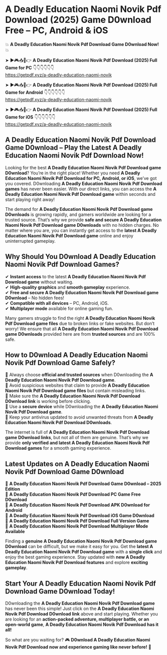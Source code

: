 # A Deadly Education Naomi Novik Pdf Download (2025) Game D0wnload Free – PC, Android & iOS

💥 **A Deadly Education Naomi Novik Pdf Download Game D0wnload Now!** 💥  

➤ ►🎮📥📱👉 **A Deadly Education Naomi Novik Pdf Download (2025) Full Game for PC** 👇👇👇👇👇👇  
https://getpdf.xyz/a-deadly-education-naomi-novik  

➤ ►🎮📥📱👉 **A Deadly Education Naomi Novik Pdf Download (2025) Full Game for Android** 👇👇👇👇👇👇  
https://getpdf.xyz/a-deadly-education-naomi-novik  

➤ ►🎮📥📱👉 **A Deadly Education Naomi Novik Pdf Download (2025) Full Game for iOS** 👇👇👇👇👇👇  
https://getpdf.xyz/a-deadly-education-naomi-novik  

## A Deadly Education Naomi Novik Pdf Download Game D0wnload – Play the Latest A Deadly Education Naomi Novik Pdf Download Now!

Looking for the best **A Deadly Education Naomi Novik Pdf Download game D0wnload**? You’re in the right place! Whether you need **A Deadly Education Naomi Novik Pdf Download for PC, Android, or iOS**, we’ve got you covered. D0wnloading **A Deadly Education Naomi Novik Pdf Download games** has never been easier. With our direct links, you can access the **A Deadly Education Naomi Novik Pdf Download game** within seconds and start playing right away!  

The demand for **A Deadly Education Naomi Novik Pdf Download game D0wnloads** is growing rapidly, and gamers worldwide are looking for a trusted source. That’s why we provide **safe and secure A Deadly Education Naomi Novik Pdf Download game D0wnloads** with no hidden charges. No matter where you are, you can instantly get access to the **latest A Deadly Education Naomi Novik Pdf Download game** online and enjoy uninterrupted gameplay.  

## **Why Should You D0wnload A Deadly Education Naomi Novik Pdf Download Games?**  

✔ **Instant access** to the latest **A Deadly Education Naomi Novik Pdf Download game** without waiting.  
✔ **High-quality graphics** and **smooth gameplay** experience.  
✔ **Free and secure A Deadly Education Naomi Novik Pdf Download game D0wnload** – No hidden fees!  
✔ **Compatible with all devices** – PC, Android, iOS.  
✔ **Multiplayer mode** available for online gaming fun.  

Many gamers struggle to find the right **A Deadly Education Naomi Novik Pdf Download game files** due to broken links or fake websites. But don’t worry! We ensure that all **A Deadly Education Naomi Novik Pdf Download game D0wnloads** provided here are from **trusted sources** and are 100% safe.  

## **How to D0wnload A Deadly Education Naomi Novik Pdf Download Game Safely?**  

📌 Always choose **official and trusted sources** when D0wnloading the **A Deadly Education Naomi Novik Pdf Download game**.  
📌 Avoid suspicious websites that claim to provide **A Deadly Education Naomi Novik Pdf Download game files** but contain misleading links.  
📌 Make sure the **A Deadly Education Naomi Novik Pdf Download D0wnload link** is working before clicking.  
📌 Use a **secure device** while D0wnloading the **A Deadly Education Naomi Novik Pdf Download game**.  
📌 Keep your antivirus updated to avoid unwanted threats from **A Deadly Education Naomi Novik Pdf Download D0wnloads**.  

The internet is full of **A Deadly Education Naomi Novik Pdf Download game D0wnload links**, but not all of them are genuine. That’s why we provide **only verified and latest A Deadly Education Naomi Novik Pdf Download games** for a smooth gaming experience.  

## **Latest Updates on A Deadly Education Naomi Novik Pdf Download Game D0wnload**  

🔹 **A Deadly Education Naomi Novik Pdf Download Game D0wnload – 2025 Edition**  
🔹 **A Deadly Education Naomi Novik Pdf Download PC Game Free D0wnload**  
🔹 **A Deadly Education Naomi Novik Pdf Download APK D0wnload for Android**  
🔹 **A Deadly Education Naomi Novik Pdf Download iOS Game D0wnload**  
🔹 **A Deadly Education Naomi Novik Pdf Download Full Version Game**  
🔹 **A Deadly Education Naomi Novik Pdf Download Multiplayer Mode Available**  

Finding a **genuine A Deadly Education Naomi Novik Pdf Download game D0wnload** can be difficult, but we make it easy for you. Get the **latest A Deadly Education Naomi Novik Pdf Download game** with a **single click** and enjoy the best gaming experience. Stay updated with **new A Deadly Education Naomi Novik Pdf Download features** and explore **exciting gameplay**.  

## **Start Your A Deadly Education Naomi Novik Pdf Download Game D0wnload Today!**  

D0wnloading the **A Deadly Education Naomi Novik Pdf Download game** has never been this simple! Just click on the **A Deadly Education Naomi Novik Pdf Download D0wnload link** above and start playing. Whether you are looking for an **action-packed adventure, multiplayer battle, or an open-world game**, **A Deadly Education Naomi Novik Pdf Download has it all!**  

So what are you waiting for? 🎮 **D0wnload A Deadly Education Naomi Novik Pdf Download now and experience gaming like never before!** 🚀  